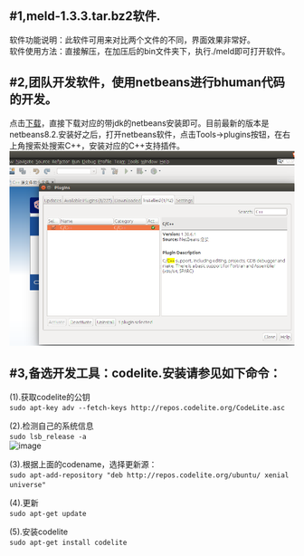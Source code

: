 #1,meld-1.3.3.tar.bz2软件.
----
软件功能说明：此软件可用来对比两个文件的不同，界面效果非常好。<br>
软件使用方法：直接解压，在加压后的bin文件夹下，执行./meld即可打开软件。<br>

#2,团队开发软件，使用netbeans进行bhuman代码的开发。
----
点击[下载](http://www.oracle.com/technetwork/java/javase/downloads/jdk-netbeans-jsp-142931.html)，直接下载对应的带jdk的netbeans安装即可。目前最新的版本是netbeans8.2.安装好之后，打开netbeans软件，点击Tools->plugins按钮，在右上角搜索处搜索C++，安装对应的C++支持插件。
![image](https://github.com/SkyCloudShang/Pictures/blob/master/C%2B%2BPlugin.png)

#3,备选开发工具：codelite.安装请参见如下命令：
---
(1).获取codelite的公钥<br>
```sudo apt-key adv --fetch-keys http://repos.codelite.org/CodeLite.asc```

(2).检测自己的系统信息<br>
```sudo lsb_release -a```<br>
![image](https://github.com/SkyCloudShang/Pictures/blob/master/codeliteInstall.png)


(3).根据上面的codename，选择更新源：<br>
```sudo apt-add-repository "deb http://repos.codelite.org/ubuntu/ xenial universe"```

(4).更新<br>
```sudo apt-get update```

(5).安装codelite<br>
```sudo apt-get install codelite```
